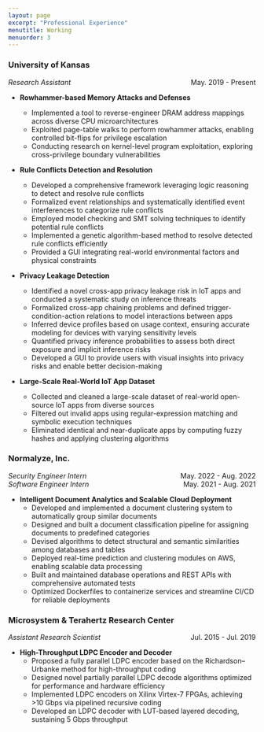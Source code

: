 ```yaml
---
layout: page
excerpt: "Professional Experience"
menutitle: Working
menuorder: 3
---
```


### University of Kansas

<li style="display:flex; justify-content:space-between; margin:0;">
    <em style="font-size:100%;">Research Assistant</em>
    <span>May. 2019 - Present</span>
</li>

- **Rowhammer-based Memory Attacks and Defenses**
    - Implemented a tool to reverse-engineer DRAM address mappings across diverse CPU microarchitectures
    - Exploited page-table walks to perform rowhammer attacks, enabling controlled bit-flips for privilege escalation
    - Conducting research on kernel-level program exploitation, exploring cross-privilege boundary vulnerabilities

- **Rule Conflicts Detection and Resolution**
    - Developed a comprehensive framework leveraging logic reasoning to detect and resolve rule conflicts
    - Formalized event relationships and systematically identified event interferences to categorize rule conflicts
    - Employed model checking and SMT solving techniques to identify potential rule conflicts
    - Implemented a genetic algorithm-based method to resolve detected rule conflicts efficiently
    - Provided a GUI integrating real-world environmental factors and physical constraints

- **Privacy Leakage Detection**
    - Identified a novel cross-app privacy leakage risk in IoT apps and conducted a systematic study on inference threats
    - Formalized cross-app chaining problems and defined trigger-condition-action relations to model interactions between apps
    - Inferred device profiles based on usage context, ensuring accurate modeling for devices with varying sensitivity levels
    - Quantified privacy inference probabilities to assess both direct exposure and implicit inference risks
    - Developed a GUI to provide users with visual insights into privacy risks and enable better decision-making

- **Large-Scale Real-World IoT App Dataset**
    - Collected and cleaned a large-scale dataset of real-world open-source IoT apps from diverse sources
    - Filtered out invalid apps using regular-expression matching and symbolic execution techniques
    - Eliminated identical and near-duplicate apps by computing fuzzy hashes and applying clustering algorithms

### Normalyze, Inc.

<li style="display:flex; justify-content:space-between; margin:0;">
    <em style="font-size:100%;">Security Engineer Intern</em>
    <span>May. 2022 - Aug. 2022</span>
</li>

<li style="display:flex; justify-content:space-between; margin:0;">
    <em style="font-size:100%;">Software Engineer Intern</em>
    <span>May. 2021 - Aug. 2021</span>
</li>

- **Intelligent Document Analytics and Scalable Cloud Deployment**
    - Developed and implemented a document clustering system to automatically group similar documents
    - Designed and built a document classification pipeline for assigning documents to predefined categories
    - Devised algorithms to detect structural and semantic similarities among databases and tables
    - Deployed real-time prediction and clustering modules on AWS, enabling scalable data processing
    - Built and maintained database operations and REST APIs with comprehensive automated tests
    - Optimized Dockerfiles to containerize services and streamline CI/CD for reliable deployments

### Microsystem & Terahertz Research Center

<li style="display:flex; justify-content:space-between; margin:0;">
    <em style="font-size:100%;">Assistant Research Scientist</em>
    <span>Jul. 2015 - Jul. 2019</span>
</li>

- **High-Throughput LDPC Encoder and Decoder**
    - Proposed a fully parallel LDPC encoder based on the Richardson–Urbanke method for high-throughput coding
    - Designed novel partially parallel LDPC decode algorithms optimized for performance and hardware efficiency
    - Implemented LDPC encoders on Xilinx Virtex-7 FPGAs, achieving >10 Gbps via pipelined recursive coding
    - Developed an LDPC decoder with LUT-based layered decoding, sustaining 5 Gbps throughput
